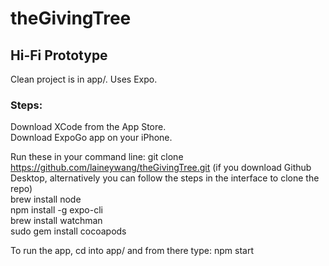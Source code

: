 # theGivingTree

## Hi-Fi Prototype
Clean project is in app/. Uses Expo. 

### Steps:
Download XCode from the App Store.  
Download ExpoGo app on your iPhone.   

Run these in your command line: 
git clone https://github.com/laineywang/theGivingTree.git (if you download Github Desktop, alternatively you can follow the steps in the interface to clone the repo)    
brew install node  
npm install -g expo-cli  
brew install watchman  
sudo gem install cocoapods  

To run the app, cd into app/ and from there type:
npm start  
 

